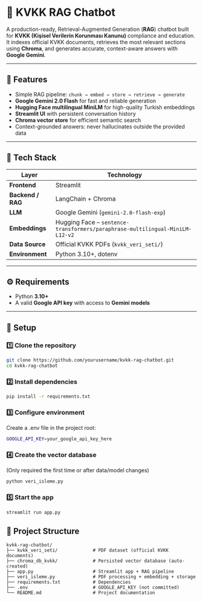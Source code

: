 # 📄 KVKK RAG Chatbot

A production-ready, Retrieval-Augmented Generation (**RAG**) chatbot built for **KVKK (Kişisel Verilerin Korunması Kanunu)** compliance and education.  
It indexes official KVKK documents, retrieves the most relevant sections using **Chroma**, and generates accurate, context-aware answers with **Google Gemini**.

---

## 🚀 Features

- Simple RAG pipeline: `chunk → embed → store → retrieve → generate`
- **Google Gemini 2.0 Flash** for fast and reliable generation
- **Hugging Face multilingual MiniLM** for high-quality Turkish embeddings
- **Streamlit UI** with persistent conversation history
- **Chroma vector store** for efficient semantic search
- Context-grounded answers: never hallucinates outside the provided data

---

## 🧠 Tech Stack

| Layer             | Technology                                                                   |
| ----------------- | ---------------------------------------------------------------------------- |
| **Frontend**      | Streamlit                                                                    |
| **Backend / RAG** | LangChain + Chroma                                                           |
| **LLM**           | Google Gemini (`gemini-2.0-flash-exp`)                                       |
| **Embeddings**    | Hugging Face – `sentence-transformers/paraphrase-multilingual-MiniLM-L12-v2` |
| **Data Source**   | Official KVKK PDFs (`kvkk_veri_seti/`)                                       |
| **Environment**   | Python 3.10+, dotenv                                                         |

---

## ⚙️ Requirements

- Python **3.10+**
- A valid **Google API key** with access to **Gemini models**

---

## 🧩 Setup

### 1️⃣ Clone the repository

```bash
git clone https://github.com/yourusername/kvkk-rag-chatbot.git
cd kvkk-rag-chatbot
```

### 2️⃣ Install dependencies

```bash
pip install -r requirements.txt
```

### 3️⃣ Configure environment

Create a .env file in the project root:

```bash
GOOGLE_API_KEY=your_google_api_key_here
```

### 4️⃣ Create the vector database

(Only required the first time or after data/model changes)

```bash
python veri_isleme.py
```

### 5️⃣ Start the app

```bash
streamlit run app.py
```

## 📁 Project Structure

```text
kvkk-rag-chatbot/
├── kvkk_veri_seti/             # PDF dataset (official KVKK documents)
├── chroma_db_kvkk/             # Persisted vector database (auto-created)
├── app.py                      # Streamlit app + RAG pipeline
├── veri_isleme.py              # PDF processing + embedding + storage
├── requirements.txt            # Dependencies
├── .env                        # GOOGLE_API_KEY (not committed)
└── README.md                   # Project documentation
```
